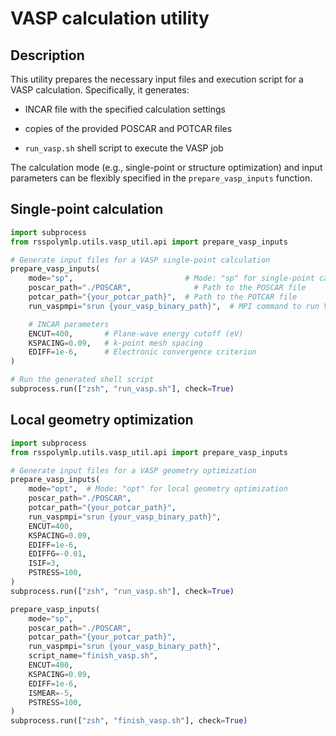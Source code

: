 # VASP calculation utility

## Description

This utility prepares the necessary input files and execution script for a VASP calculation.
Specifically, it generates:

 - INCAR file with the specified calculation settings

 - copies of the provided POSCAR and POTCAR files

 - `run_vasp.sh` shell script to execute the VASP job

The calculation mode (e.g., single-point or structure optimization) and input parameters can be flexibly specified in the `prepare_vasp_inputs` function.

## Single-point calculation
```python
import subprocess
from rsspolymlp.utils.vasp_util.api import prepare_vasp_inputs

# Generate input files for a VASP single-point calculation
prepare_vasp_inputs(
    mode="sp",                         # Mode: "sp" for single-point calculation
    poscar_path="./POSCAR",              # Path to the POSCAR file
    potcar_path="{your_potcar_path}",  # Path to the POTCAR file
    run_vaspmpi="srun {your_vasp_binary_path}",  # MPI command to run VASP

    # INCAR parameters
    ENCUT=400,       # Plane-wave energy cutoff (eV)
    KSPACING=0.09,   # k-point mesh spacing
    EDIFF=1e-6,      # Electronic convergence criterion
)

# Run the generated shell script
subprocess.run(["zsh", "run_vasp.sh"], check=True)
```

## Local geometry optimization
```python
import subprocess
from rsspolymlp.utils.vasp_util.api import prepare_vasp_inputs

# Generate input files for a VASP geometry optimization
prepare_vasp_inputs(
    mode="opt",  # Mode: "opt" for local geometry optimization
    poscar_path="./POSCAR",
    potcar_path="{your_potcar_path}",
    run_vaspmpi="srun {your_vasp_binary_path}",
    ENCUT=400,
    KSPACING=0.09,
    EDIFF=1e-6,
    EDIFFG=-0.01,
    ISIF=3,
    PSTRESS=100,
)
subprocess.run(["zsh", "run_vasp.sh"], check=True)

prepare_vasp_inputs(
    mode="sp",
    poscar_path="./POSCAR",
    potcar_path="{your_potcar_path}",
    run_vaspmpi="srun {your_vasp_binary_path}",
    script_name="finish_vasp.sh",
    ENCUT=400,
    KSPACING=0.09,
    EDIFF=1e-6,
    ISMEAR=-5,
    PSTRESS=100,
)
subprocess.run(["zsh", "finish_vasp.sh"], check=True)
```
